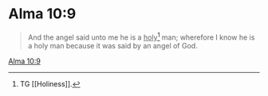 # Alma 10:9

> And the angel said unto me he is a <u>holy</u>[^a] man; wherefore I know he is a holy man because it was said by an angel of God.

[Alma 10:9](https://www.churchofjesuschrist.org/study/scriptures/bofm/alma/10?lang=eng&id=p9#p9)


[^a]: TG [[Holiness]].
